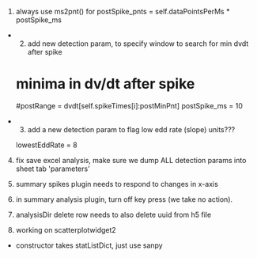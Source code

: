 1) always use ms2pnt() for
	postSpike_pnts = self.dataPointsPerMs * postSpike_ms

* 2) add new detection param, to specify window to search for min dvdt after spike

	#
	# minima in dv/dt after spike
	#postRange = dvdt[self.spikeTimes[i]:postMinPnt]
	postSpike_ms = 10


* 3) add a new detection param to flag low edd rate (slope)
units???

	lowestEddRate = 8

4) fix save excel analysis, make sure we dump ALL detection params into sheet tab 'parameters'

5) summary spikes plugin needs to respond to changes in x-axis

6) in summary analysis plugin, turn off key press (we take no action).

7) analysisDir delete row needs to also delete uuid from h5 file

8) working on scatterplotwidget2

- constructor takes statListDict, just use sanpy
